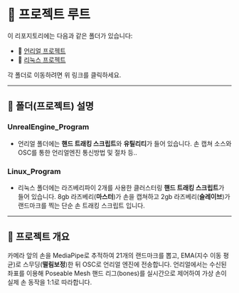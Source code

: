 # 📌 프로젝트 루트

이 리포지토리에는 다음과 같은 폴더가 있습니다:

- 📁 [언리얼 프로젝트](./UnrealEngine_Program)  
- 📁 [리눅스 프로젝트](./Linux_Program)  

각 폴더로 이동하려면 위 링크를 클릭하세요.

---

## 📁 폴더(프로젝트) 설명

### UnrealEngine_Program
- 언리얼 폴더에는 **핸드 트래킹 스크립트**와 **유틸리티**가 들어 있습니다. 손 캡쳐 소스와 OSC를 통한 언리얼엔진 통신방법 및 절차 등..

### Linux_Program
- 리눅스 폴더에는 라즈베리파이 2개를 사용한 클러스터링 **핸드 트래킹 스크립트**가  들어 있습니다. 8gb 라즈베리(**마스터**)가 손을 캡쳐하고 2gb 라즈베리(**슬레이브**)가 랜드마크를 찍는 단순 손 트래킹 스크립트 입니다.

---

## 📜 프로젝트 개요

카메라 앞의 손을 MediaPipe로 추적하여 21개의 랜드마크를 뽑고, EMA(지수 이동 평균)로 스무딩(**떨림보정**)한 뒤 OSC로 언리얼 엔진에 전송합니다. 언리얼에서는 수신된 좌표를 이용해 Poseable Mesh 핸드 리그(bones)를 실시간으로 제어하여 가상 손이 실제 손 동작을 1:1로 따라합니다.
